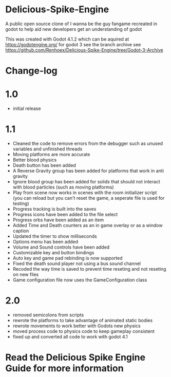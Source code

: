 # Delicious-Spike-Engine
A public open source clone of I wanna be the guy fangame recreated in godot to help aid new developers get an understanding of godot

This was created with Godot 4.1.2 which can be aquired at https://godotengine.org/
for godot 3 see the branch archive see https://github.com/Renhoex/Delicious-Spike-Engine/tree/Godot-3-Archive

# Change-log
# 1.0
- initial release

# 1.1
- Cleaned the code to remove errors from the debugger such as unused variables and unfinished threads
- Moving platforms are more accurate
- Better blood physics
- Death button has been added
- A Reverse Gravity group has been added for platforms that work in anti gravity
- Ignore blood group has been added for solids that should not interact with blood particles (such as moving platforms)
- Play from scene now works in scenes with the room initializer script (you can reload but you can't reset the game, a seperate file is used for testing)
- Progress tracking is built into the saves
- Progress icons have been added to the file select
- Progress orbs have been added as an item
- Added Time and Death counters as an in game overlay or as a window caption
- Updated the timer to show milliseconds
- Options menu has been added
- Volume and Sound controls have been added
- Customizable key and button bindings
- Auto key and game pad rebinding is now supported
- Fixed the death sound player not using a bus sound channel
- Recoded the way time is saved to prevent time reseting and not reseting on new files
- Game configuration file now uses the GameConfiguration class

# 2.0
- removed semicolons from scripts
- rewrote the platforms to take advantage of animated static bodies
- rewrote movements to work better with Godots new physics
- moved process code to physics code to keep gameplay consistent
- fixed up and converted all code to work with godot 4.1

# Read the Delicious Spike Engine Guide for more information
